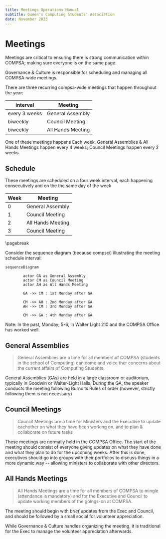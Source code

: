 ```yaml
---
title: Meetings Operations Manual
subtitle: Queen's Computing Students' Association
date: November 2023
---
```


# Meetings

Meetings are critical to ensuring there is strong communication within
COMPSA; making sure everyone is on the same page.

Governance & Culture is responsible for scheduling and managing all COMPSA-wide
meetings.

There are three recurring compsa-wide meetings that happen throughout the year:

| interval      | Meeting           |
|---------------|-------------------|
| every 3 weeks | General Assembly  |
| biweekly      | Council Meeting   |
| biweekly      | All Hands Meeting |

[//]: # ([`Meetings::Types = {GA, Council, AllHands}`])

One of these meetings happens Each week. General Assemblies & All Hands
Meetings happen every 4 weeks; Council Meetings happen every 2 weeks. 

## Schedule

These meetings are scheduled on a four week interval, each happening
consecutively and on the the same day of the week

| Week | Meeting           |
|------|-------------------|
| 0    | General Assembly  |
| 1    | Council Meeting   |
| 2    | All Hands Meeting |
| 3    | Council Meeting   |

\pagebreak

Consider the sequence diagram (because compsci) illustrating the meeting
schedule interval:

```mermaid
sequenceDiagram
        
        actor GA as General Assembly
        actor CM as Council Meeting
        actor AH as All Hands Meeting
        
        GA ->> CM : 1st Monday after GA
        
        CM ->> AH : 2nd Monday after GA
        AH ->> CM : 3rd Monday after GA
        
        CM ->> GA : 4th Monday after GA
```

Note: In the past, Monday; 5-6, in Walter Light 210 and the COMPSA Office has
worked well.

## General Assemblies

> General Assemblies are a time for all members of COMPSA (students in the
> school of Computing) can come and voice ther concerns about the current affairs
> of Computing Students.

General Assemblies (GAs) are held in a large classroom or auditorium, typically
in Goodwin or Walter-Light Halls.
During the GA, the speaker conducts the meeting following Burnoits Rules of
order (however, strictly following them is not necessary)

## Council Meetings

> Council Meetings are a time for Ministers and the Executive to update
> eachother on what they have been working on, and to plan & collaborate on future
> tasks

These meetings are normally held in the COMPSA Office. The start of the meeting
should consist of everyone giving updates on what they have done and what they
plan to do for the upcoming weeks. After this is done, executives should go into
groups with their portfolios to discuss things in a more dynamic way --
allowing ministers to collaborate with other directors.

## All Hands Meetings

> All Hands Meetings are a time for all members of COMPSA to mingle (attendance
> is mandatory) and for the Executive and Council to update working members of the
> goings-on at COMPSA.

The meeting should begin with _brief_ updates from the Exec and Council, and
should be followed by a small social for volunteer appreciation. 

While Governance & Culture handles organizing the meeting, it is traditional for the Exec to
manage the volunteer appreciation afterwards.
